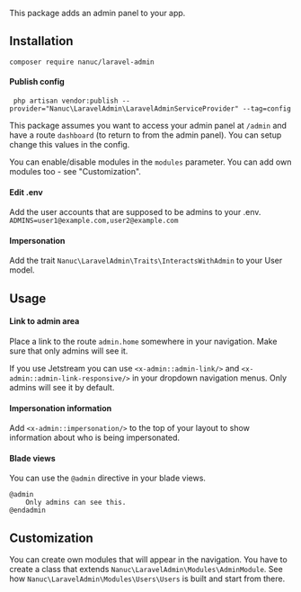 This package adds an admin panel to your app. 

## Installation
`composer require nanuc/laravel-admin`

#### Publish config
` php artisan vendor:publish --provider="Nanuc\LaravelAdmin\LaravelAdminServiceProvider" --tag=config`

This package assumes you want to access your admin panel at `/admin` and have a route `dashboard` (to return to from the admin panel). You can setup change this values in the config.

You can enable/disable modules in the `modules` parameter. You can add own modules too - see "Customization".

#### Edit .env
Add the user accounts that are supposed to be admins to your .env.
`ADMINS=user1@example.com,user2@example.com`

#### Impersonation
Add the trait `Nanuc\LaravelAdmin\Traits\InteractsWithAdmin` to your User model.

## Usage
#### Link to admin area
Place a link to the route `admin.home` somewhere in your navigation. Make sure that only admins will see it.

If you use Jetstream you can use `<x-admin::admin-link/>` and `<x-admin::admin-link-responsive/>` in your dropdown navigation menus. Only admins will see it by default.

#### Impersonation information
Add `<x-admin::impersonation/>` to the top of your layout to show information about who is being impersonated.

#### Blade views
You can use the `@admin` directive in your blade views.
```
@admin
    Only admins can see this.
@endadmin
```

## Customization
You can create own modules that will appear in the navigation. You have to create a class that extends `Nanuc\LaravelAdmin\Modules\AdminModule`. See how `Nanuc\LaravelAdmin\Modules\Users\Users` is built and start from there.